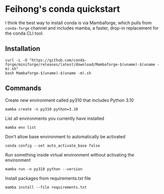 # Feihong's conda quickstart

I think the best way to install conda is via Mambaforge, which pulls from `conda-forge` channel and includes mamba, a faster, drop-in replacement for the conda CLI tool.

## Installation

    curl -L -O "https://github.com/conda-forge/miniforge/releases/latest/download/Mambaforge-$(uname)-$(uname -m).sh"
    bash Mambaforge-$(uname)-$(uname -m).sh
    
## Commands

Create new environment called py310 that includes Python 3.10

    mamba create -n py310 python=3.10
    
List all environments you currently have installed

    mamba env list

Don't allow base environment to automatically be activated

    conda config --set auto_activate_base false
    
Run something inside virtual environment without activating the environment

    mamba run -n py310 python --version
    
Install packages from requirements.txt file

    mamba install --file requirements.txt
